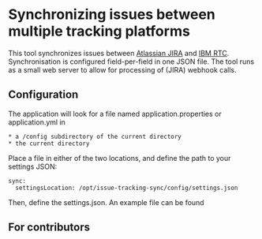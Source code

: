 # Synchronizing issues between multiple tracking platforms

This tool synchronizes issues between [Atlassian JIRA](https://www.atlassian.com/software/jira) and [IBM RTC](https://jazz.net/products/rational-team-concert/). Synchronisation is configured field-per-field in one JSON file. The tool runs as a small web server to allow for processing of (JIRA) webhook calls. 

## Configuration

The application will look for a file named application.properties or application.yml in

    * a /config subdirectory of the current directory
    * the current directory

Place a file in either of the two locations, and define the path to your settings JSON:

```
sync:
  settingsLocation: /opt/issue-tracking-sync/config/settings.json
```

Then, define the settings.json. An example file can be found



## For contributors